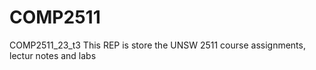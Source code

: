 # COMP2511
COMP2511_23_t3
This REP is store the UNSW 2511 course assignments, lectur notes and labs
